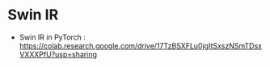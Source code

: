 # Swin IR
- Swin IR in PyTorch : https://colab.research.google.com/drive/17TzBSXFLu0jgItSxszNSmTDsxVXXXPfU?usp=sharing
